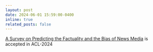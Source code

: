 ```yaml
---
layout: post
date: 2024-06-01 15:59:00-0400
inline: true
related_posts: false
---
```


[A Survey on Predicting the Factuality and the Bias of News Media](https://aclanthology.org/2024.findings-acl.944/) is accepted in ACL-2024
